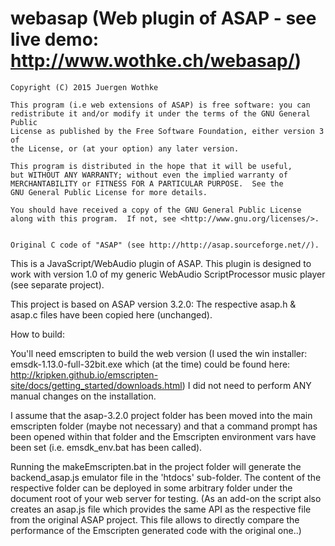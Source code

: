 webasap (Web plugin of ASAP - see live demo: http://www.wothke.ch/webasap/)
=======

	Copyright (C) 2015 Juergen Wothke

	This program (i.e web extensions of ASAP) is free software: you can 
	redistribute it and/or modify it under the terms of the GNU General Public 
	License as published by the Free Software Foundation, either version 3 of 
	the License, or (at your option) any later version.

	This program is distributed in the hope that it will be useful,
	but WITHOUT ANY WARRANTY; without even the implied warranty of
	MERCHANTABILITY or FITNESS FOR A PARTICULAR PURPOSE.  See the
	GNU General Public License for more details.

	You should have received a copy of the GNU General Public License
	along with this program.  If not, see <http://www.gnu.org/licenses/>.


	Original C code of "ASAP" (see http://http://asap.sourceforge.net//).

This is a JavaScript/WebAudio plugin of ASAP. This plugin is designed to work with version 1.0 of my 
generic WebAudio ScriptProcessor music player (see separate project). 

This project is based on ASAP version 3.2.0: The respective asap.h & asap.c files have been copied here (unchanged).


How to build:

You'll need emscripten to build the web version (I used the win installer: emsdk-1.13.0-full-32bit.exe 
which (at the time) could be found here: http://kripken.github.io/emscripten-site/docs/getting_started/downloads.html)
I did not need to perform ANY manual changes on the installation. 

I assume that the asap-3.2.0 project folder has been moved into the main emscripten folder (maybe not necessary) and 
that a command prompt has been opened within that folder and the Emscripten environment vars have been 
set (i.e. emsdk_env.bat has been called).


Running the makeEmscripten.bat in the project folder will generate the backend_asap.js emulator file in the 'htdocs' 
sub-folder. The content of the respective folder can be deployed in some arbitrary folder under the document root of your 
web server for testing. (As an add-on the script also creates an asap.js file which provides the same API as 
the respective file from the original ASAP project. This file allows to directly compare the performance of the Emscripten
generated code with the original one..)

